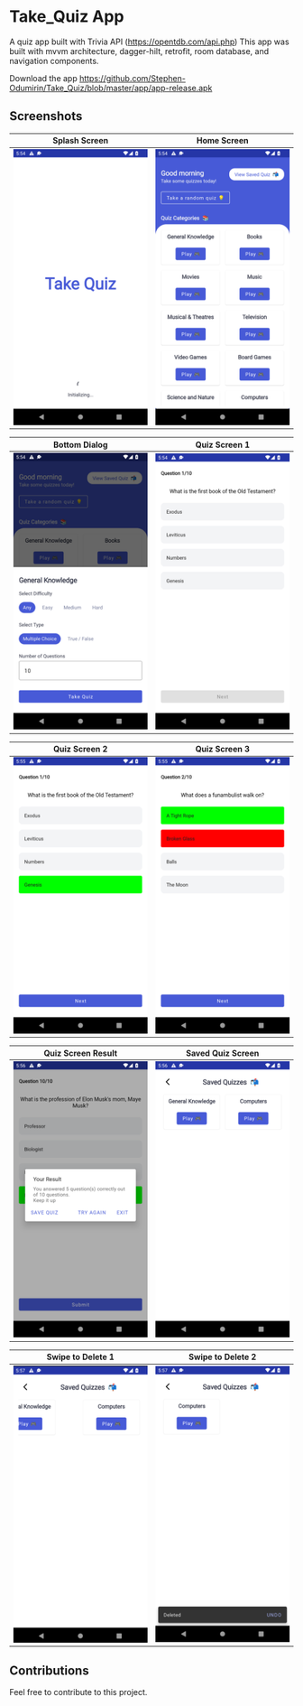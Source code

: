 # Take_Quiz App

A quiz app built with Trivia API (https://opentdb.com/api.php)
This app was built with mvvm architecture, dagger-hilt, retrofit, room database, and navigation components.

Download the app https://github.com/Stephen-Odumirin/Take_Quiz/blob/master/app/app-release.apk

## Screenshots

| Splash Screen | Home Screen | 
|    :---:     |     :---:      |  
| <img src="app/images/img.png" width="500">   | <img src="app/images/img_1.png" width="500">   |


| Bottom Dialog | Quiz Screen 1 |
|    :---:     |     :---:    |
| <img src="app/images/img_2.png" width="500"> | <img src="app/images/img_3.png" width="500">   |


| Quiz Screen 2 | Quiz Screen 3 |
|    :---:     |     :---:    |
| <img src="app/images/img_4.png" width="500"> | <img src="app/images/img_5.png" width="500">   |

| Quiz Screen Result | Saved Quiz Screen |
|    :---:     |     :---:    |
| <img src="app/images/img_6.png" width="500"> | <img src="app/images/img_7.png" width="500">   |

| Swipe to Delete 1 | Swipe to Delete 2 |
|    :---:     |     :---:    |
| <img src="app/images/img_9.png" width="500"> | <img src="app/images/img_8.png" width="500">   |

## Contributions

Feel free to contribute to this project.

